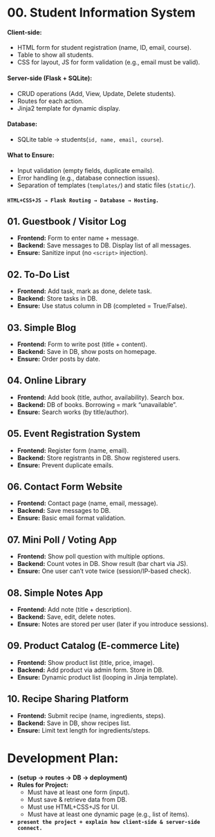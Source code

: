 # 00. Student Information System
#### Client-side:
- HTML form for student registration (name, ID, email, course).
- Table to show all students.
- CSS for layout, JS for form validation (e.g., email must be valid).
#### Server-side (Flask + SQLite):
- CRUD operations (Add, View, Update, Delete students).
- Routes for each action.
- Jinja2 template for dynamic display.
#### Database:
- SQLite table → students(`id, name, email, course`).
#### What to Ensure:
- Input validation (empty fields, duplicate emails).
- Error handling (e.g., database connection issues).
- Separation of templates (`templates/`) and static files (`static/`).
#### `HTML+CSS+JS → Flask Routing → Database → Hosting.`

## 01. Guestbook / Visitor Log
- **Frontend:** Form to enter name + message.
- **Backend:** Save messages to DB. Display list of all messages.
- **Ensure:** Sanitize input (no `<script>` injection).

## 02. To-Do List
- **Frontend:** Add task, mark as done, delete task.
- **Backend:** Store tasks in DB.
- **Ensure:** Use status column in DB (completed = True/False).

## 03. Simple Blog
- **Frontend:** Form to write post (title + content).
- **Backend:** Save in DB, show posts on homepage.
- **Ensure:** Order posts by date.

## 04. Online Library
- **Frontend:** Add book (title, author, availability). Search box.
- **Backend:** DB of books. Borrowing = mark “unavailable”.
- **Ensure:** Search works (by title/author).

## 05. Event Registration System
- **Frontend:** Register form (name, email).
- **Backend:** Store registrants in DB. Show registered users.
- **Ensure:** Prevent duplicate emails.

## 06. Contact Form Website
- **Frontend:** Contact page (name, email, message).
- **Backend:** Save messages to DB.
- **Ensure:** Basic email format validation.

## 07. Mini Poll / Voting App
- **Frontend:** Show poll question with multiple options.
- **Backend:** Count votes in DB. Show result (bar chart via JS).
- **Ensure:** One user can’t vote twice (session/IP-based check).

## 08. Simple Notes App
- **Frontend:** Add note (title + description).
- **Backend:** Save, edit, delete notes.
- **Ensure:** Notes are stored per user (later if you introduce sessions).

## 09. Product Catalog (E-commerce Lite)
- **Frontend:** Show product list (title, price, image).
- **Backend:** Add product via admin form. Store in DB.
- **Ensure:** Dynamic product list (looping in Jinja template).

## 10. Recipe Sharing Platform
- **Frontend:** Submit recipe (name, ingredients, steps).
- **Backend:** Save in DB, show recipes list.
- **Ensure:** Limit text length for ingredients/steps.

# Development Plan:
- **(setup → routes → DB → deployment)**
- **Rules for Project:**
    - Must have at least one form (input).
    - Must save & retrieve data from DB.
    - Must use HTML+CSS+JS for UI.
    - Must have at least one dynamic page (e.g., list of items).
- **`present the project + explain how client-side & server-side connect.`**